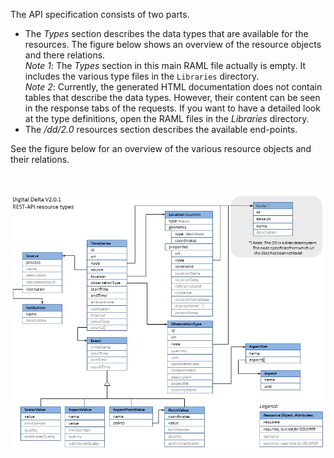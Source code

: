 The API specification consists of two parts.  

* The _Types_ section describes the data types that are available for the resources. The figure below shows an overview of the resource objects and there relations.  
_Note 1_: The _Types_ section in this main RAML file actually is empty. It includes the various type files in the `Libraries` directory.  
_Note 2_: Currently, the generated HTML documentation does not contain tables that describe the data types. However, their content can be seen in the response tabs of the requests. If you want to have a detailed look at the type definitions, open the RAML files in the _Libraries_ directory.
* The _/dd/2.0_ resources section describes the available end-points.

See the figure below for an overview of the various resource objects and their relations.

<p/>
&nbsp;
<p/>

<img src="https://github.com/DigitaleDeltaOrg/dd-api-spec/blob/2.0/documentation/DD-API-2.0-resource-objects.png?raw=true"/>
